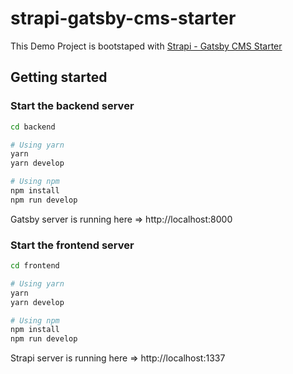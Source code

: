 # strapi-gatsby-cms-starter

This Demo Project is bootstaped with [Strapi - Gatsby CMS Starter](https://github.com/strapi/strapi-starter-gatsby-blog)

## Getting started

### Start the backend server

```bash
cd backend

# Using yarn
yarn
yarn develop

# Using npm
npm install
npm run develop
```

Gatsby server is running here => http://localhost:8000

### Start the frontend server

```bash
cd frontend

# Using yarn
yarn
yarn develop

# Using npm
npm install
npm run develop
```

Strapi server is running here => http://localhost:1337
